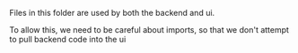 Files in this folder are used by both the backend and ui.

To allow this, we need to be careful about imports, so that we don't attempt to pull backend code into the ui
